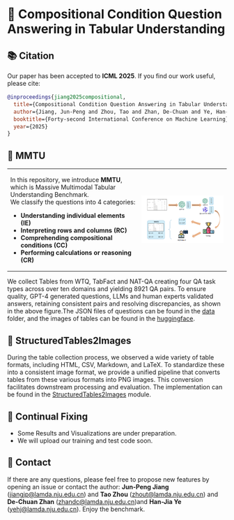 # 🧮 Compositional Condition Question Answering in Tabular Understanding

## 📚 Citation

Our paper has been accepted to **ICML 2025**. If you find our work useful, please cite:

```bibtex
@inproceedings{jiang2025compositional,
  title={Compositional Condition Question Answering in Tabular Understanding},
  author={Jiang, Jun-Peng and Zhou, Tao and Zhan, De-Chuan and Ye, Han-Jia},
  booktitle={Forty-second International Conference on Machine Learning},
  year={2025}
}
```
## 📖 MMTU
<table>
<tr>
<td style="width:60%">
  
In this repository, we introduce **MMTU**, which is Massive Multimodal Tabular Understanding Benchmark.  
We classify the questions into 4 categories:

- **Understanding individual elements (IE)**
- **Interpreting rows and columns (RC)**
- **Comprehending compositional conditions (CC)**
- **Performing calculations or reasoning (CR)**

</td>
<td style="width:40%">
  <img src="./resources/filter.png" width="100%">
</td>
</tr>
</table>


<!-- ## 📖 MMTU

<img src="./resources/filter.png" style="float: right; margin-left: px; width: 300px;">

In this repository, we introduce **MMTU**, which is Massive Multimodal Tabular Understanding Benchmark.  
We classify the questions into 4 categories: 
- Understanding individual elements (IE)
- Interpreting rows and columns (RC),  
- Comprehending compositional conditions (CC)
- Performing calculations or reasoning (CR).  -->

We collect Tables from WTQ, TabFact and NAT-QA creating four QA task types across over ten domains and yielding 8921 QA pairs. To ensure quality, GPT-4 generated questions, LLMs and human experts validated answers, retaining consistent pairs and resolving discrepancies, as shown in the above figure.The JSON files of questions can be found in the [data](https://github.com/LAMDA-Tabular/MMTU/tree/main/data) folder,  and the images of tables can be found in the [huggingface](https://huggingface.co/datasets/LAMDA-Tabular/MMTU/tree/main).


## 📏 StructuredTables2Images
During the table collection process, we observed a wide variety of table formats, including HTML, CSV, Markdown, and LaTeX. To standardize these into a consistent image format, we provide a unified pipeline that converts tables from these various formats into PNG images. This conversion facilitates downstream processing and evaluation. The implementation can be found in the [StructuredTables2Images](https://github.com/LAMDA-Tabular/MMTU/tree/main/StructuredTables2Images) module.

## 🔧 Continual Fixing

- Some Results and Visualizations are under preparation. 
- We will upload our training and test code soon.

## 🤗 Contact

If there are any questions, please feel free to propose new features by opening an issue or contact the author: **Jun-Peng Jiang** ([jiangjp@lamda.nju.edu.cn](mailto:jiangjp@lamda.nju.edu.cn)) and **Tao Zhou** ([zhout@lamda.nju.edu.cn](mailto:zhout@lamda.nju.edu.cn)) and **De-Chuan Zhan** ([zhandc@lamda.nju.edu.cn](mailto:zhandc@lamda.nju.edu.cn))and **Han-Jia Ye** ([yehj@lamda.nju.edu.cn](mailto:yehj@lamda.nju.edu.cn)). Enjoy the benchmark.

<!-- <p align="center">
<img src="./resources/overview.png"  width="1000px">
</p>
<p align="center">
<img src="./resources/structure.png"  width="1000px">
</p> -->
